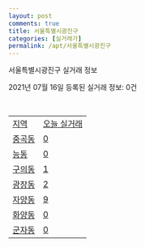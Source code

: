 ```yaml
---
layout: post
comments: true
title: 서울특별시광진구
categories: [실거래가]
permalink: /apt/서울특별시광진구
---
```


서울특별시광진구 실거래 정보

2021년 07월 16일 등록된 실거래 정보: 0건

<script type="text/javascript">
  google.charts.load('current', {'packages':['corechart']});
  google.charts.setOnLoadCallback(drawChart);

  function drawChart() {
    var data = google.visualization.arrayToDataTable([['거래일', '매매', '전월세', '전매'], ['20-07', 65, 174, 0], ['20-08', 99, 229, 0], ['20-09', 76, 230, 0], ['20-10', 76, 292, 0], ['20-11', 109, 273, 0], ['20-12', 131, 304, 0], ['21-01', 110, 262, 0], ['21-02', 66, 265, 0], ['21-03', 67, 223, 0], ['21-04', 45, 185, 0], ['21-05', 79, 206, 0], ['21-06', 43, 169, 0], ['21-07', 3, 52, 0]]);

    var options = {
      title: '최근 1년간 유형별 거래량 추이',
      legend: { position: 'bottom' }
    };

    var chart = new google.visualization.LineChart(document.getElementById('columnchart_material'));
    chart.draw(data, (options));
  }
</script>

<div id="columnchart_material" style="width: 95%; margin-left: -35px"></div>
<br>
<table class="sortable">
  <tr>
    <td><a href="#">지역</a></td>
    <td><a href="#">오늘 실거래</a></td>
  </tr>

  
  <tr class="item">
    <td><a href="서울특별시 광진구 중곡동">중곡동</a></td>
    <td><a href="서울특별시 광진구 중곡동">0</a></td>
  </tr>
    

  <tr class="item">
    <td><a href="서울특별시 광진구 능동">능동</a></td>
    <td><a href="서울특별시 광진구 능동">0</a></td>
  </tr>
    

  <tr class="item">
    <td><a href="서울특별시 광진구 구의동">구의동</a></td>
    <td><a href="서울특별시 광진구 구의동">1</a></td>
  </tr>
    

  <tr class="item">
    <td><a href="서울특별시 광진구 광장동">광장동</a></td>
    <td><a href="서울특별시 광진구 광장동">2</a></td>
  </tr>
    

  <tr class="item">
    <td><a href="서울특별시 광진구 자양동">자양동</a></td>
    <td><a href="서울특별시 광진구 자양동">9</a></td>
  </tr>
    

  <tr class="item">
    <td><a href="서울특별시 광진구 화양동">화양동</a></td>
    <td><a href="서울특별시 광진구 화양동">0</a></td>
  </tr>
    

  <tr class="item">
    <td><a href="서울특별시 광진구 군자동">군자동</a></td>
    <td><a href="서울특별시 광진구 군자동">0</a></td>
  </tr>
    


</table>


    